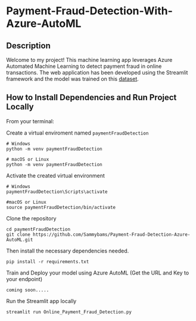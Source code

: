 # Payment-Fraud-Detection-With-Azure-AutoML

## Description

Welcome to my project! This machine learning app leverages Azure Automated Machine Learning to detect payment fraud in online transactions. The web application has been developed using the Streamlit framework and the model was trained on this [dataset](https://www.kaggle.com/datasets/jainilcoder/online-payment-fraud-detection).

## How to Install Dependencies and Run Project Locally

From your terminal:

Create a virtual enviroment named `paymentFraudDetection`

```
# Windows
python -m venv paymentFraudDetection

# macOS or Linux
python -m venv paymentFraudDetection
```

Activate the created virtual environment
```
# Windows
paymentFraudDetection\Scripts\activate

#macOS or Linux
source paymentFraudDetection/bin/activate
```

Clone the repository

```
cd paymentFraudDetection
git clone https://github.com/Sammybams/Payment-Fraud-Detection-Azure-AutoML.git
```

Then install the necessary dependencies needed.

``` 
pip install -r requirements.txt
```

Train and Deploy your model using Azure AutoML
(Get the URL and Key to your endpoint)
```
coming soon.....
```

Run the Streamlit app locally

```
streamlit run Online_Payment_Fraud_Detection.py
```
